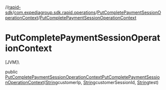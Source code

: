 //[rapid-sdk](../../../index.md)/[com.expediagroup.sdk.rapid.operations](../index.md)/[PutCompletePaymentSessionOperationContext](index.md)/[PutCompletePaymentSessionOperationContext](-put-complete-payment-session-operation-context.md)

# PutCompletePaymentSessionOperationContext

[JVM]\

public [PutCompletePaymentSessionOperationContext](index.md)[PutCompletePaymentSessionOperationContext](-put-complete-payment-session-operation-context.md)([String](https://docs.oracle.com/javase/8/docs/api/java/lang/String.html)customerIp, [String](https://docs.oracle.com/javase/8/docs/api/java/lang/String.html)customerSessionId, [String](https://docs.oracle.com/javase/8/docs/api/java/lang/String.html)test)
